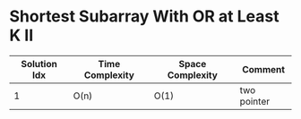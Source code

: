 # Shortest Subarray With OR at Least K II

| Solution Idx | Time Complexity | Space Complexity | Comment     |
| ------------ | --------------- | ---------------- | ----------- |
| 1            | O(n)            | O(1)             | two pointer |
